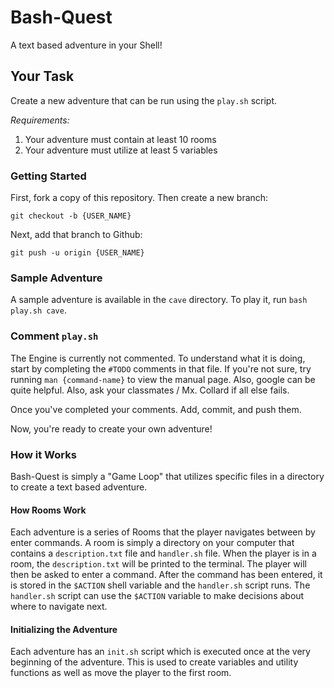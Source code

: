 # Bash-Quest
A text based adventure in your Shell!

## Your Task

Create a new adventure that can be run using the `play.sh` script.

*Requirements:*

1. Your adventure must contain at least 10 rooms
2. Your adventure must utilize at least 5 variables

### Getting Started

First, fork a copy of this repository. Then create a new branch:

`git checkout -b {USER_NAME}`

Next, add that branch to Github:

`git push -u origin {USER_NAME}`

### Sample Adventure

A sample adventure is available in the `cave` directory. To play it, run `bash
play.sh cave`.

### Comment `play.sh`

The Engine is currently not commented. To understand what it is doing, start by
completing the `#TODO` comments in that file. If you're not sure, try running
`man {command-name}` to view the manual page. Also, google can be quite helpful.
Also, ask your classmates / Mx. Collard if all else fails.

Once you've completed your comments. Add, commit, and push them.

Now, you're ready to create your own adventure!

### How it Works

Bash-Quest is simply a "Game Loop" that utilizes specific files in a directory
to create a text based adventure.

#### How Rooms Work

Each adventure is a series of Rooms that the player navigates between by enter
commands. A room is simply a directory on your computer that contains a
`description.txt` file and `handler.sh` file. When the player is in a room, the
`description.txt` will be printed to the terminal. The player will then be asked
to enter a command. After the command has been entered, it is stored in the
`$ACTION` shell variable and the `handler.sh` script runs. The `handler.sh`
script can use the `$ACTION` variable to make decisions about where to navigate
next.

#### Initializing the Adventure

Each adventure has an `init.sh` script which is executed once at the very
beginning of the adventure. This is used to create variables and utility
functions as well as move the player to the first room.